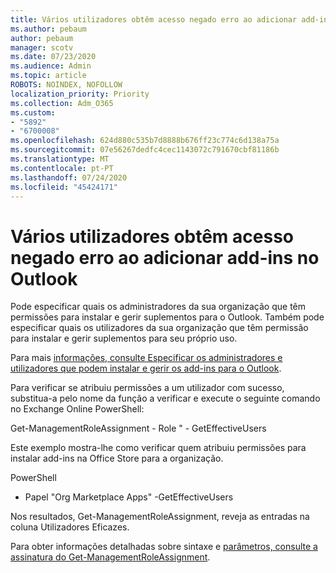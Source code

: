 ```yaml
---
title: Vários utilizadores obtêm acesso negado erro ao adicionar add-ins no Outlook
ms.author: pebaum
author: pebaum
manager: scotv
ms.date: 07/23/2020
ms.audience: Admin
ms.topic: article
ROBOTS: NOINDEX, NOFOLLOW
localization_priority: Priority
ms.collection: Adm_O365
ms.custom:
- "5892"
- "6700008"
ms.openlocfilehash: 624d880c535b7d8888b676ff23c774c6d138a75a
ms.sourcegitcommit: 07e56267dedfc4cec1143072c791670cbf81186b
ms.translationtype: MT
ms.contentlocale: pt-PT
ms.lasthandoff: 07/24/2020
ms.locfileid: "45424171"
---
```

# <a name="multiple-users-get-access-denied-error-while-adding-add-ins-in-outlook"></a>Vários utilizadores obtêm acesso negado erro ao adicionar add-ins no Outlook

Pode especificar quais os administradores da sua organização que têm permissões para instalar e gerir suplementos para o Outlook. Também pode especificar quais os utilizadores da sua organização que têm permissão para instalar e gerir suplementos para seu próprio uso.

Para mais [informações, consulte Especificar os administradores e utilizadores que podem instalar e gerir os add-ins para o Outlook](https://docs.microsoft.com/exchange/clients-and-mobile-in-exchange-online/add-ins-for-outlook/specify-who-can-install-and-manage-add-ins).

Para verificar se atribuiu permissões a um utilizador com sucesso, <Role Name> substitua-a pelo nome da função a verificar e execute o seguinte comando no Exchange Online PowerShell:

Get-ManagementRoleAssignment - Role <Role Name> " - GetEffectiveUsers

Este exemplo mostra-lhe como verificar quem atribuiu permissões para instalar add-ins na Office Store para a organização.

PowerShell

- Papel "Org Marketplace Apps" -GetEffectiveUsers

Nos resultados, Get-ManagementRoleAssignment, reveja as entradas na coluna Utilizadores Eficazes.

Para obter informações detalhadas sobre sintaxe e [parâmetros, consulte a assinatura do Get-ManagementRoleAssignment](https://docs.microsoft.com/powershell/module/exchange/get-managementroleassignment).
 